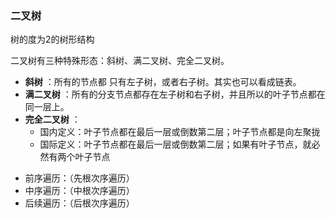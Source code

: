### 二叉树

树的度为2的树形结构

二叉树有三种特殊形态：斜树、满二叉树、完全二叉树。

- **斜树** ：所有的节点都 只有左子树，或者右子树。其实也可以看成链表。
- **满二叉树** ：所有的分支节点都存在左子树和右子树，并且所以的叶子节点都在同一层上。
- **完全二叉树** ：
  - 国内定义：叶子节点都在最后一层或倒数第二层；叶子节点都是向左聚拢
  - 国际定义：叶子节点都在最后一层或倒数第二层；如果有叶子节点，就必然有两个叶子节点



* 前序遍历：（先根次序遍历）
* 中序遍历：（中根次序遍历）
* 后续遍历：（后根次序遍历）